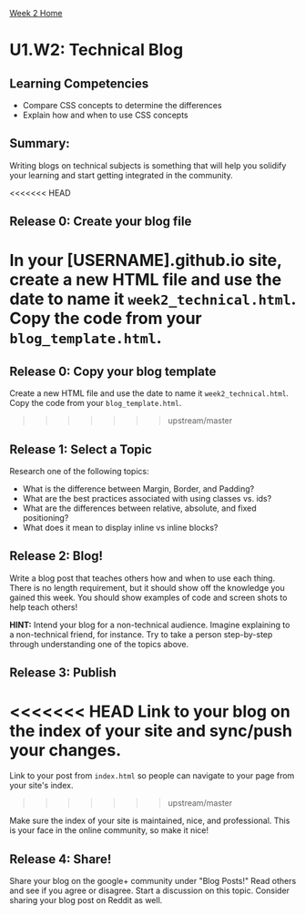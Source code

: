 [Week 2 Home](./)

# U1.W2: Technical Blog

## Learning Competencies
- Compare CSS concepts to determine the differences
- Explain how and when to use CSS concepts


## Summary:
Writing blogs on technical subjects is something that will help you solidify your learning and start getting integrated in the community. 

<<<<<<< HEAD
## Release 0: Create your blog file
In your [USERNAME].github.io site, create a new HTML file and use the date to name it `week2_technical.html`. Copy the code from your `blog_template.html`.
=======
## Release 0: Copy your blog template
Create a new HTML file and use the date to name it `week2_technical.html`. Copy the code from your `blog_template.html`.
>>>>>>> upstream/master

## Release 1: Select a Topic
Research one of the following topics:

- What is the difference between Margin, Border, and Padding?
- What are the best practices associated with using classes vs. ids?
- What are the differences between relative, absolute, and fixed positioning? 
- What does it mean to display inline vs inline blocks?

## Release 2: Blog!
Write a blog post that teaches others how and when to use each thing. There is no length requirement, but it should show off the knowledge you gained this week. You should show examples of code and screen shots to help teach others!

**HINT:** Intend your blog for a non-technical audience. Imagine explaining to a non-technical friend, for instance. Try to take a person step-by-step through understanding one of the topics above.


## Release 3: Publish
<<<<<<< HEAD
Link to your blog on the index of your site and sync/push your changes. 
=======
Link to your post from `index.html` so people can navigate to your page from your site's index. 
>>>>>>> upstream/master

Make sure the index of your site is maintained, nice, and professional. This is your face in the online community, so make it nice!

## Release 4: Share!

Share your blog on the google+ community under "Blog Posts!" Read others and see if you agree or disagree. Start a discussion on this topic.  Consider sharing your blog post on Reddit as well.


